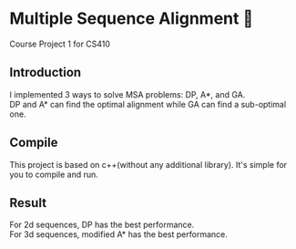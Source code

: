 # Multiple Sequence Alignment 🧬
Course Project 1 for CS410

## Introduction
I implemented 3 ways to solve MSA problems: DP, A*, and GA.  
DP and A* can find the optimal alignment while GA can find a sub-optimal one.


## Compile
This project is based on c++(without any additional library). It's simple for you to compile and run.

## Result
For 2d sequences, DP has the best performance.  
For 3d sequences, modified A* has the best performance.
